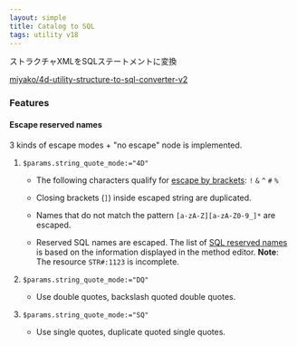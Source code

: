 ```yaml
---
layout: simple
title: Catalog to SQL
tags: utility v18
---
```


ストラクチャXMLをSQLステートメントに変換

<!--more-->

[miyako/4d-utility-structure-to-sql-converter-v2](https://github.com/miyako/4d-utility-structure-to-sql-converter-v2/)

### Features

#### Escape reserved names

3 kinds of escape modes + "no escape" node is implemented.

1. ``$params.string_quote_mode:="4D"``

    * The following characters qualify for [escape by brackets](https://doc.4d.com/4Dv18/4D/18/sql-name.300-4650712.en.html): ``!`` ``&`` ``^`` ``#`` ``%``

    * Closing brackets (``]``) inside escaped string are duplicated.

    * Names that do not match the pattern ``[a-zA-Z][a-zA-Z0-9_]*`` are escaped.

    * Reserved SQL names are escaped. The list of [SQL reserved names]() is based on the information displayed in the method editor. **Note**: The resource ``STR#:1123`` is incomplete.

2. ``$params.string_quote_mode:="DQ"``

    * Use double quotes, backslash quoted double quotes.

3. ``$params.string_quote_mode:="SQ"``

    * Use single quotes, duplicate quoted single quotes.
